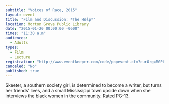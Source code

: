 ```yaml
---
subtitle: "Voices of Race, 2015"
layout: event
title: "Film and Discussion: *The Help*"
location: Morton Grove Public Library
date: "2015-01-20 00:00:00 -0600"
times: "11:30 a.m"
audiences: 
  - Adults
types: 
  - Film
  - Lecture
registration: "http://www.eventkeeper.com/code/popevent.cfm?curOrg=MGPL&curApp=events&eID=3715757&thisDate=NO_DATE"
canceled: "No"
published: true
---
```


Skeeter, a southern society girl, is determined to become a writer, but turns her friends' lives, and a small Mississippi town upside down when she interviews the black women in the community. Rated PG-13.